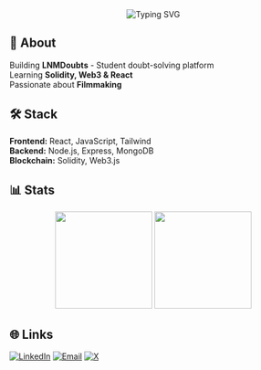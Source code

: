 <div align="center">
  <img src="https://readme-typing-svg.herokuapp.com?font=Fira+Code&size=28&duration=2000&color=00D9FF&center=true&width=500&lines=Hi+I'm+Ayush;Full+Stack+Developer;Learning+FullStack+web3" alt="Typing SVG" />
</div>

## 🚀 About
Building **LNMDoubts** - Student doubt-solving platform  
Learning **Solidity, Web3 & React**  
Passionate about **Filmmaking**

## 🛠️ Stack
**Frontend:** React, JavaScript, Tailwind  
**Backend:** Node.js, Express, MongoDB  
**Blockchain:** Solidity, Web3.js  

## 📊 Stats
<div align="center">
  <img height="170" src="https://github-readme-stats.vercel.app/api?username=ayush18pop&show_icons=true&theme=dark&hide_border=true&bg_color=0d1117"/>
  <img height="170" src="https://github-readme-stats.vercel.app/api/top-langs/?username=ayush18pop&layout=compact&theme=dark&hide_border=true&bg_color=0d1117"/>
</div>

## 🌐 Links
[![LinkedIn](https://img.shields.io/badge/-LinkedIn-0077B5?style=flat&logo=linkedin)](https://www.linkedin.com/in/ayush-popat-432402250/)
[![Email](https://img.shields.io/badge/-Email-D14836?style=flat&logo=gmail&logoColor=white)](mailto:ayushworks18@gmail.com)
[![X](https://img.shields.io/badge/-X-000000?style=flat&logo=x)](https://x.com/EkAurAyush)
